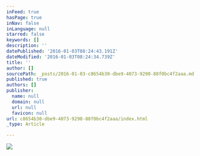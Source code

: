 ```yaml
---
inFeed: true
hasPage: true
inNav: false
inLanguage: null
starred: false
keywords: []
description: ''
datePublished: '2016-01-03T08:24:43.191Z'
dateModified: '2016-01-03T08:24:34.739Z'
title: ''
author: []
sourcePath: _posts/2016-01-03-c8654b30-dbe9-4073-9290-88f0bc4f2aaa.md
published: true
authors: []
publisher:
  name: null
  domain: null
  url: null
  favicon: null
url: c8654b30-dbe9-4073-9290-88f0bc4f2aaa/index.html
_type: Article

---
```

![](https://s3-us-west-2.amazonaws.com/the-grid-img/p/86fa809e35fdddd9316ca72ff8847ba1c85f5a77.jpg)